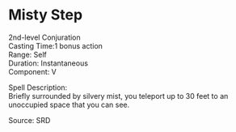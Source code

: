 # Misty Step
2nd-level Conjuration<br>
Casting Time:1 bonus action<br>
Range: Self<br>
Duration: Instantaneous<br>
Component: V

Spell Description:<br>
Briefly surrounded by silvery mist, you teleport up to 30 feet to an unoccupied space that you can see.

Source: SRD
